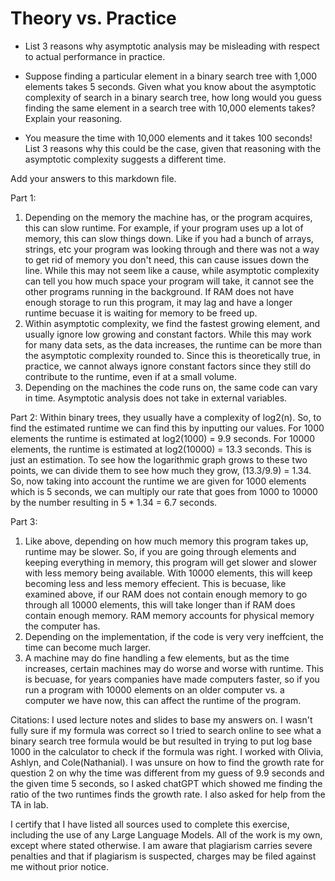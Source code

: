 # Theory vs. Practice

- List 3 reasons why asymptotic analysis may be misleading with respect to
  actual performance in practice.

- Suppose finding a particular element in a binary search tree with 1,000
  elements takes 5 seconds. Given what you know about the asymptotic complexity
  of search in a binary search tree, how long would you guess finding the same
  element in a search tree with 10,000 elements takes? Explain your reasoning.

- You measure the time with 10,000 elements and it takes 100 seconds! List 3
  reasons why this could be the case, given that reasoning with the asymptotic
  complexity suggests a different time.

Add your answers to this markdown file.


Part 1:
1. Depending on the memory the machine has, or the program acquires, this can slow runtime. For example, if your program uses up a lot of memory, this can slow things down. Like if you had a bunch of arrays, strings, etc your program was looking through and there was not a way to get rid of memory you don't need, this can cause issues down the line. While this may not seem like a cause, while asymptotic complexity can tell you how much space your program will take, it cannot see the other programs running in the background. If RAM does not have enough storage to run this program, it may lag and have a longer runtime becuase it is waiting for memory to be freed up. 
2. Within asymptotic complexity, we find the fastest growing element, and usually ignore low growing and constant factors. While this may work for many data sets, as the data increases, the runtime can be more than the asymptotic complexity rounded to. Since this is theoretically true, in practice, we cannot always ignore constant factors since they still do contribute to the runtime, even if at a small volume.
3. Depending on the machines the code runs on, the same code can vary in time. Asymptotic analysis does not take in external variables.

Part 2:
Within binary trees, they usually have a complexity of log2(n). So, to find the estimated runtime we can find this by inputting our values. For 1000 elements the runtime is estimated at log2(1000) = 9.9 seconds. For 10000 elements, the runtime is estimated at log2(10000) = 13.3 seconds. This is just an estimation. To see how the logarithmic graph grows to these two points, we can divide them to see how much they grow, (13.3/9.9) = 1.34. So, now taking into account the runtime we are given for 1000 elements which is 5 seconds, we can multiply our rate that goes from 1000 to 10000 by the number resulting in 5 * 1.34 = 6.7 seconds. 

Part 3:
1. Like above, depending on how much memory this program takes up, runtime may be slower. So, if you are going through elements and keeping everything in memory, this program will get slower and slower with less memory being available. With 10000 elements, this will keep becoming less and less memory effecient. This is becuase, like examined above, if our RAM does not contain enough memory to go through all 10000 elements, this will take longer than if RAM does contain enough memory. RAM memory accounts for physical memory the computer has.  
2. Depending on the implementation, if the code is very very ineffcient, the time can become much larger. 
3. A machine may do fine handling a few elements, but as the time increases, certain machines may do worse and worse with runtime. This is becuase, for years companies have made computers faster, so if you run a program with 10000 elements on an older computer vs. a computer we have now, this can affect the runtime of the program.

Citations:
I used lecture notes and slides to base my answers on. I wasn't fully sure if my formula was correct so I tried to search online to see what a binary search tree formula would be but resulted in trying to put log base 1000 in the calculator to check if the formula was right. I worked with Olivia, Ashlyn, and Cole(Nathanial). I was unsure on how to find the growth rate for question 2 on why the time was different from my guess of 9.9 seconds and the given time 5 seconds, so I asked chatGPT which showed me finding the ratio of the two runtimes finds the growth rate. I also asked for help from the TA in lab. 

I certify that I have listed all sources used to complete this exercise, including the use
of any Large Language Models. All of the work is my own, except where stated
otherwise. I am aware that plagiarism carries severe penalties and that if plagiarism is
suspected, charges may be filed against me without prior notice.

